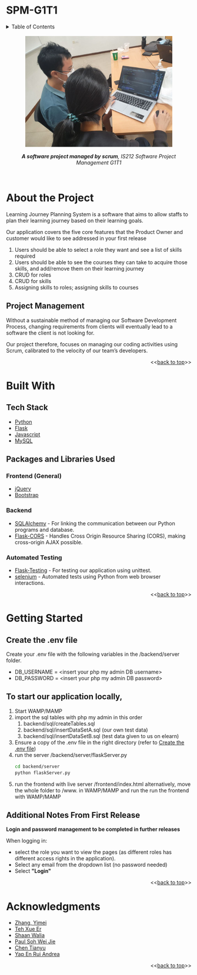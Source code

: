 # SPM-G1T1
 
<!-- TABLE OF CONTENTS -->
<details id="contents" >
  <summary>Table of Contents</summary>
  <ol>
    <li>
      <a href="#about-the-project">About The Project</a>
      <ul>
        <li><a href="#project-management">Project Management</a></li>
      </ul>
    </li>
    <li>
      <a href="#built-with">Built With</a>
      <ul>
        <li><a href="#tech-stack">Tech Stack</a></li>
        <li><a href="#packages-and-libraries-used">Packages Used</a>
            <ul>
                <li><a href="#frontend-general">Frontend (General)</a></li>
                <li><a href="#backend">Backend</a></li>
                <li><a href="#automated-testing">Automated Testing</a></li>
            </ul>
        </li>
      </ul>
    </li>
    <li>
      <a href="#getting-started">Getting Started</a>
      <ul>
        <li><a href="#create-the-.env-file">Prerequisites</a></li>
	    <li><a href="#to-start-our-application-locally">Start our App locally</a></li>
        <li><a href="#additional-notes-from-first-release">Additional Notes From First Release</a></li>
      </ul>
    </li>
    <li><a href="#acknowledgments">Acknowledgments</a></li>
  </ol>
</details>

<!-- PROJECT LOGO -->
<br />
<div align="center">
  <img src="readme_img/pair_programming.jpg" alt="Logo" height="300px">

  <p align="center">
    <b><i>A software project managed by scrum</b>, IS212 Software Project Management G1T1</i>
  </p>
</div>

<br>

# About the Project
Learning Journey Planning System is a software that aims to allow staffs to plan their learning journey based on their learning goals.

Our application covers the five core features
that the Product Owner and customer would like to see addressed in your first release
1. Users should be able to select a role they want and see a list of skills required
1. Users should be able to see the courses they can take to acquire those skills, and
add/remove them on their learning journey
1. CRUD for roles
1. CRUD for skills
1. Assigning skills to roles; assigning skills to courses

## Project Management
Without a sustainable method of managing our Software Development Process, changing requirements from clients will eventually lead to a software the client is not looking for.

Our project therefore, focuses on managing our coding activities using Scrum, calibrated to
the velocity of our team’s developers.

<p align="right"><<<a href="#contents">back to top</a>>></p>

# Built With

## Tech Stack

* [Python](https://docs.python.org/3/)
* [Flask](https://flask.palletsprojects.com/en/2.2.x/)
* [Javascript](https://developer.mozilla.org/en-US/docs/Web/JavaScript)
* [MySQL](https://dev.mysql.com/doc/)

## Packages and Libraries Used
### Frontend (General)
* [jQuery](https://api.jquery.com/)
* [Bootstrap](https://getbootstrap.com/docs/4.1/getting-started/introduction/)

### Backend
* [SQLAlchemy](https://docs.sqlalchemy.org/en/14/) - For linking the communication between our Python programs and database.
* [Flask-CORS](https://flask-cors.readthedocs.io/en/latest/) - Handles Cross Origin Resource Sharing (CORS), making cross-origin AJAX possible.

### Automated Testing

* [Flask-Testing](https://pythonhosted.org/Flask-Testing/) - For testing our application using unittest.
* [selenium](https://pypi.org/project/selenium/) - Automated tests using Python from web browser interactions.


<p align="right"><<<a href="#contents">back to top</a>>></p>

# Getting Started
## Create the .env file
Create your .env file with the following variables in the /backend/server folder.
- DB_USERNAME = \<insert your php my admin DB username\>
- DB_PASSWORD = \<insert your php my admin DB password\>

## To start our application locally,
1. Start WAMP/MAMP
2. import the sql tables with php my admin in this order
    1. backend/sql/createTables.sql 
    2. backend/sql/insertDataSetA.sql (our own test data)
    3. backend/sql/insertDataSetB.sql (test data given to us on elearn)
3. Ensure a copy of the .env file in the right directory (refer to <a href="#create-the-env-file">Create the .env file</a>)
4. run the server /backend/server/flaskServer.py
    ```bash
    cd backend/server
    python flaskServer.py
    ```
5. run the frontend with live server /frontend/index.html
    alternatively, move the whole folder to /www. in WAMP/MAMP and run the run the frontend with WAMP/MAMP 

## Additional Notes From First Release
<b>Login and password management to be completed in further releases</b>

When logging in:
* select the role you want to view the pages (as different roles has different access rights in the application).
* Select any email from the dropdown list (no password needed)
* Select <b>"Login"</b>

<p align="right"><<<a href="#contents">back to top</a>>></p>

<!-- ACKNOWLEDGMENTS -->
# Acknowledgments

* [Zhang, Yimei](https://github.com/YimeiZhang)
* [Teh Xue Er](https://github.com/tehxueer29)
* [Shaan Walia](https://github.com/mxixqc)
* [Paul Soh Wei Jie](https://github.com/blazefire710)
* [Chen Tianyu](https://github.com/tame12)
* [Yap En Rui Andrea](https://github.com/andreayup)

<p align="right"><<<a href="#contents">back to top</a>>></p>
